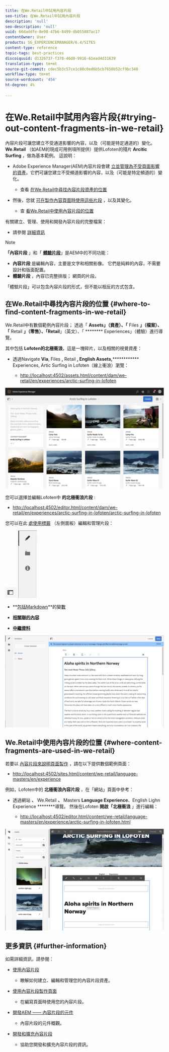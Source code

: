 ```yaml
---
title: 在We.Retail中試用內容片段
seo-title: 在We.Retail中試用內容片段
description: 'null'
seo-description: 'null'
uuid: 66daddfe-8e98-47b6-8499-db055887ac17
contentOwner: User
products: SG_EXPERIENCEMANAGER/6.4/SITES
content-type: reference
topic-tags: best-practices
discoiquuid: d1326737-f378-46d0-9916-61ead4d31639
translation-type: tm+mt
source-git-commit: cdec5b3c57ce1c80c0ed6b5cb7650b52cf9bc340
workflow-type: tm+mt
source-wordcount: '454'
ht-degree: 4%

---
```



# 在We.Retail中試用內容片段{#trying-out-content-fragments-in-we-retail}

內容片段可讓您建立不受通道影響的內容，以及（可能是特定通道的）變化。 **We.Retail** （如AEM的現成可用例項所提供）提供Lofoten的殘片 **Arcitic Surfing** ，做為基本範例。 這說明：

* Adobe Experience Manager(AEM)內容片段會建 [立並管理為不受頁面影響的資產](/help/assets/content-fragments.md)。它們可讓您建立不受頻道影響的內容，以及（可能是特定頻道的）變化。

   * 查看 [在We.Retail中尋找內容片段資產的位置](#where-to-find-content-fragments-in-we-retail)

* 然後，您就 [可在製作內容頁面時使用這些片段](/help/sites-authoring/content-fragments.md) ，以及其變化。

   * 查 [看We.Retail中使用內容片段的位置](#where-content-fragments-are-used-in-we-retail)

有關建立、管理、使用和開發內容片段的完整檔案：

* 請參閱 [詳細資訊](#further-information)

>[!NOTE]
>
>**「內容片段** 」和「 **[體驗片段](/help/sites-authoring/experience-fragments.md)**」是AEM中的不同功能：
>
>* **內容片段** 是編輯內容，主要是文字和相關影像。 它們是純粹的內容，不需要設計和版面配置。
>* **體驗片段** ，內容已完整排版； 網頁的片段。

>
>
「體驗片段」可以包含內容片段的形式，但不能以相反的方式包含。

## 在We.Retail中尋找內容片段的位置 {#where-to-find-content-fragments-in-we-retail}

We.Retail中有數個範例內容片段； 透過「 **Assets」（資產）、「** Files **」（檔案）、「** Retail **」（零售）、「Retail**」（英文）、「 ******** Experiences」（體驗）進行導覽。

其中包括 **Lofoten的北極衝浪**，這是一塊碎片，以及相關的視覺資產：

* 透過Navigate **Via**, Files **,** Retail **, English Assets,************** Experiences, Artic Surfing in Lofoten（線上衝浪）瀏覽：

   * [http://localhost:4502/assets.html/content/dam/we-retail/en/experiences/arctic-surfing-in-lofoten](http://localhost:4502/assets.html/content/dam/we-retail/en/experiences/arctic-surfing-in-lofoten)

![cf-44](assets/cf-44.png)

您可以選擇並編輯Lofoten中 **的北極衝浪片段** :

* [http://localhost:4502/editor.html/content/dam/we-retail/en/experiences/arctic-surfing-in-lofoten/arctic-surfing-in-lofoten](http://localhost:4502/editor.html/content/dam/we-retail/en/experiences/arctic-surfing-in-lofoten/arctic-surfing-in-lofoten)

您可以在此 [處使用標籤](/help/assets/content-fragments.md) （左側面板）編輯和管理片段：

![](do-not-localize/cf-45-aa.png) ![](do-not-localize/cf-45-a.png)

* **[包括Markdown](/help/assets/content-fragments-variations.md)**的變[數](/help/assets/content-fragments-markdown.md)

* **[相關聯的內容](/help/assets/content-fragments-assoc-content.md)**
* **[中繼資料](/help/assets/content-fragments-metadata.md)**

![cf-46](assets/cf-46.png)

## We.Retail中使用內容片段的位置 {#where-content-fragments-are-used-in-we-retail}

若要以 [內容片段來說明頁面製作](/help/sites-authoring/content-fragments.md) ，請在以下提供數個範例頁面：

* [http://localhost:4502/sites.html/content/we-retail/language-masters/en/experience](http://localhost:4502/sites.html/content/we-retail/language-masters/en/experience)

例如，Lofoten中的 **北極衝浪內容片段** ，在「網站」頁面中參考：

* 透過網站 **、** We.Retail **、** Masters **Language Experience**、English Lighn Experience ********&#x200B;導覽。 然後在Lofoten **開啟「北極衝浪** 」進行編輯：

   * [http://localhost:4502/editor.html/content/we-retail/language-masters/en/experience/arctic-surfing-in-lofoten.html](http://localhost:4502/editor.html/content/we-retail/language-masters/en/experience/arctic-surfing-in-lofoten.html)

![cf-53](assets/cf-53.png)

## 更多資訊 {#further-information}

如需詳細資訊，請參閱：

* [使用內容片段](/help/assets/content-fragments.md)

   * 瞭解如何建立、編輯和管理您的內容片段資產。

* [使用內容片段製作頁面](/help/sites-authoring/content-fragments.md)

   * 在編寫頁面時使用您的內容片段。

* [開發AEM —— 內容片段的元件](/help/sites-developing/components-content-fragments.md)

   * 內容片段的元件概觀。

* [開發和擴充內容片段](/help/sites-developing/customizing-content-fragments.md)

   * 協助您開發和擴充內容片段的資訊。

